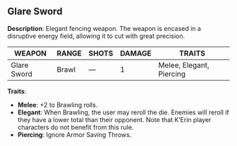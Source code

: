 ## Glare Sword

**Description**: Elegant fencing weapon. The weapon is encased in a disruptive energy field, allowing it to cut with great precision.

| WEAPON     | RANGE | SHOTS | DAMAGE | TRAITS                  |
|------------|-------|-------|--------|-------------------------|
| Glare Sword| Brawl | —     | 1      | Melee, Elegant, Piercing|

**Traits**:
- **Melee**: +2 to Brawling rolls.
- **Elegant**: When Brawling, the user may reroll the die. Enemies will reroll if they have a lower total than their opponent. Note that K’Erin player characters do not benefit from this rule.
- **Piercing**: Ignore Armor Saving Throws.
